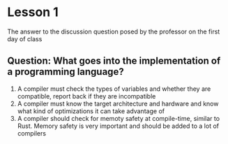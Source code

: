 # Lesson 1

The answer to the discussion question posed by the professor on the first day of class

## Question: What goes into the implementation of a programming language?

1. A compiler must check the types of variables and whether they are compatible, report back if they are incompatible
2. A compiler must know the target architecture and hardware and know what kind of optimizations it can take advantage of
3. A compiler should check for memoty safety at compile-time, similar to Rust. Memory safety is very important and should be added to a lot of compilers
